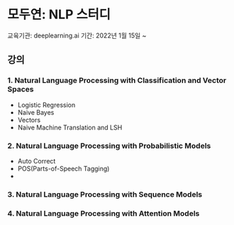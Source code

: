 # 모두연: NLP 스터디

교육기관: deeplearning.ai
기간: 2022년 1월 15일 ~

## 강의
### 1. Natural Language Processing with Classification and Vector Spaces
  - Logistic Regression
  - Naive Bayes
  - Vectors
  - Naive Machine Translation and LSH
### 2. Natural Language Processing with Probabilistic Models
  - Auto Correct
  - POS(Parts-of-Speech Tagging)
  - 
### 3. Natural Language Processing with Sequence Models
### 4. Natural Language Processing with Attention Models
